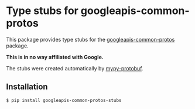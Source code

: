 # Type stubs for googleapis-common-protos
This package provides type stubs for the [googleapis-common-protos](https://pypi.org/project/googleapis-common-protos/) package.

**This is in no way affiliated with Google.**

The stubs were created automatically by [mypy-protobuf](https://github.com/dropbox/mypy-protobuf).

## Installation
```shell script
$ pip install googleapis-common-protos-stubs
```
